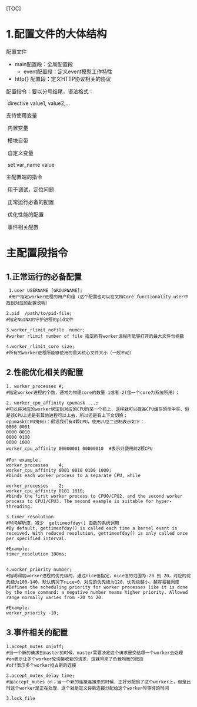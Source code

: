 [TOC]



# 1.配置文件的大体结构



配置文件

* main配置段：全局配置段
  * event配置段：定义event模型工作特性
* http{}  配置段：定义HTTP协议相关的协议



配置指令：要以分号结尾，语法格式：

​	directive value1, value2,...

支持使用变量

​	内置变量

​		模块自带

​	自定义变量

​		set var_name value



主配置端的指令

​	用于调试，定位问题

​	正常运行必备的配置

​	优化性能的配置

​	事件相关配置



# 主配置段指令

## 1.正常运行的必备配置

```
 1.user USERNAME [GROUPNAME];		
 #用户指定worker进程的用户和组（这个配置也可以在文档Core functionality.user中找到对应的配置说明）

2.pid  /path/to/pid-file;	
#指定NGINX的守护进程的pid文件

3.worker_rlimit_nofile  numer;	
#worker rlimit number of file 指定所有worker进程所能够打开的最大文件句柄数

4.worker_rlimit_core size;   
#所有的worker进程所能够使用的最大核心文件大小（一般不动）

```



## 2.性能优化相关的配置

```
1. worker_processes #; 
#指定worker进程的个数，通常为物理core的数量-1或者-2(留一个core为系统所用)；

2. worker_cpu_affinity cpumask ...;
#可以将对应的worker绑定到对应的CPU的某一个核上，这样就可以提高CPU缓存的命中率，但是该CPU上还是有其他进程可以上去，所以还是有上下文切换；
cpumask(CPU掩码)：假设我们有4颗CPU，使用八位二进制表示如下：
0000 0001
0000 0010
0000 0100
0000 1000
worker_cpu_affinity 00000001 00000010  #表示只使用前2颗CPU

#For example：
worker_processes    4;
worker_cpu_affinity 0001 0010 0100 1000;
#binds each worker process to a separate CPU, while

worker_processes    2;
worker_cpu_affinity 0101 1010;
#binds the first worker process to CPU0/CPU2, and the second worker process to CPU1/CPU3. The second example is suitable for hyper-threading.

3.timer_resolution	
#时间解析度，减少  gettimeofday() 函数的系统调用
#By default, gettimeofday() is called each time a kernel event is received. With reduced resolution, gettimeofday() is only called once per specified interval.

#Example:
timer_resolution 100ms;


4.worker_priority number;
#指明调度worker进程的优先级的，通过nice值指定，nice值的范围为-20 到 20，对应的优先级为100-140，默认情况下nice=0，对应的优先级为120，优先级越小，越容易被调度
#Defines the scheduling priority for worker processes like it is done by the nice command: a negative number means higher priority. Allowed range normally varies from -20 to 20.

#Example:
worker_priority -10;
```



## 3.事件相关的配置



```
1.accept_mutes on|off;
#当一个新的请求到master的时候，master需要决定这个请求是交给哪一个worker去处理
#on表示让多个worker轮询接收新的请求，这就带来了负载均衡的效应
#off表示多个worker抢占新的连接

2.accept_mutex_delay time;
#当accept_mutes on；当一个新的连接连接来的时候，正好分配到了这个worker上，但是此时这个worker是正在处理，这个就是定义将新连接分配给这个worker时等待的时间

3.lock_file


```

